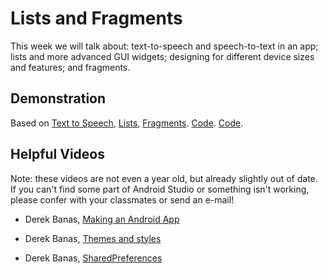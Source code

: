 # Lists and Fragments

This week we will talk about: text-to-speech and speech-to-text in an app; lists and more advanced GUI widgets; designing for different device sizes and features; and fragments.

## Demonstration

Based on [Text to Speech](http://web.stanford.edu/class/cs193a/lectures/text-to-speech.pdf), [Lists](http://web.stanford.edu/class/cs193a/lectures/lists.pdf), [Fragments](http://web.stanford.edu/class/cs193a/lectures/fragments.pdf). [Code](http://web.stanford.edu/class/cs193a/lectures/05/lecture-code-05-InsultList.zip). [Code](http://web.stanford.edu/class/cs193a/lectures/05/lecture-code-05-FragmentFun.zip).

## Helpful Videos

Note: these videos are not even a year old, but already slightly out of date. If you can't find some part of Android Studio or something isn't working, please confer with your classmates or send an e-mail!

* Derek Banas, [Making an Android App](https://www.youtube.com/watch?v=Mjjuk3Fac84&index=10&list=PLGLfVvz_LVvSPjWpLPFEfOCbezi6vATIh)

* Derek Banas, [Themes and styles](https://www.youtube.com/watch?v=W3xHIN15hP8&index=11&list=PLGLfVvz_LVvSPjWpLPFEfOCbezi6vATIh)

* Derek Banas, [SharedPreferences](https://www.youtube.com/watch?v=1DOeLy26hOE&index=19&list=PLGLfVvz_LVvSPjWpLPFEfOCbezi6vATIh)
